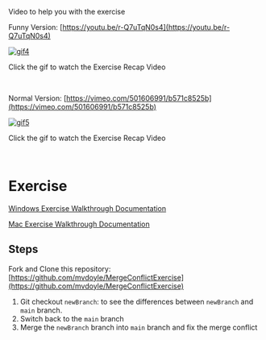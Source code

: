 Video to help you with the exercise

Funny Version: [https://youtu.be/r-Q7uTqN0s4](https://youtu.be/r-Q7uTqN0s4)

[![gif4](/assets/images/lectures/Git%20Conflict%20Resolution/gif4.gif)](https://youtu.be/r-Q7uTqN0s4)

Click the gif to watch the Exercise Recap Video

<br>

Normal Version: [https://vimeo.com/501606991/b571c8525b](https://vimeo.com/501606991/b571c8525b)

[![gif5](/assets/images/lectures/Git%20Conflict%20Resolution/gif5.gif)](https://vimeo.com/501606991/b571c8525b)

Click the gif to watch the Exercise Recap Video

<br>

# Exercise

[Windows Exercise Walkthrough Documentation](https://docs.google.com/document/d/1iCUfFSmt_LLxBy-tPSkyppMM6riS_jII6RnXRDvEo_Y/edit?usp=sharing)

[Mac Exercise Walkthrough Documentation](https://docs.google.com/document/d/11nLtAnIXGT-x7J6LykXZ_GSD9cmdatGi7oSE9TcZS_I/edit?usp=sharing)

## Steps

Fork and Clone this repository: [https://github.com/mvdoyle/MergeConflictExercise](https://github.com/mvdoyle/MergeConflictExercise)

1. Git checkout `newBranch`: to see the differences between `newBranch` and `main` branch.
2. Switch back to the `main` branch
3. Merge the `newBranch` branch into `main` branch and fix the merge conflict

<br>

